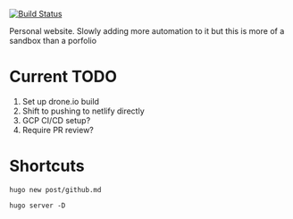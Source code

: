 [![Build Status](https://cloud.drone.io/api/badges/Chad-Ballay/website-sandbox/status.svg)](https://cloud.drone.io/Chad-Ballay/website-sandbox)

Personal website.  Slowly adding more automation to it but this is more of a sandbox than a porfolio

# Current TODO
1. Set up drone.io build
2. Shift to pushing to netlify directly
3. GCP CI/CD setup?
4. Require PR review?


# Shortcuts
`hugo new post/github.md`

`hugo server -D`

